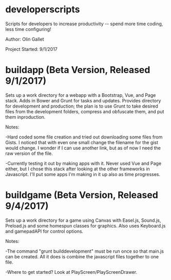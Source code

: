 # developerscripts
Scripts for developers to increase productivity -- spend more time coding, less time configuring!

Author: Olin Gallet

Project Started: 9/1/2017

# buildapp (Beta Version, Released 9/1/2017)

Sets up a work directory for a webapp with a Bootstrap, Vue, and Page stack.  Adds in Bower and Grunt for tasks and updates.  Provides directory for development and production; the plan is to use Grunt to take desired files from the development folders, compress and obfuscate them, and put them inproduction.

Notes:

-Hard coded some file creation and tried out downloading some files from Gists.  I noticed that with even one small change the filename for the gist would change.  I wonder if I can use another link, but as of now I need the raw version of the file.

-Currently testing it out by making apps with it.  Never used Vue and Page either, but I chose this stack after looking at the other frameworks in Javascript.  I'll put some apps I'm making in it up also as time progresses.

# buildgame (Beta Version, Released 9/4/2017)

Sets up a work directory for a game using Canvas with Easel.js, Sound.js, Preload.js and some homespun classes for graphics.  Also uses Keyboard.js and gamepadAPI for control options.

Notes:

-The command "grunt builddevelopment" must be run once so that main.js can be created.  All it does is combine the javascript files together to one file.

-Where to get started?  Look at PlayScreen/PlayScreenDrawer.
